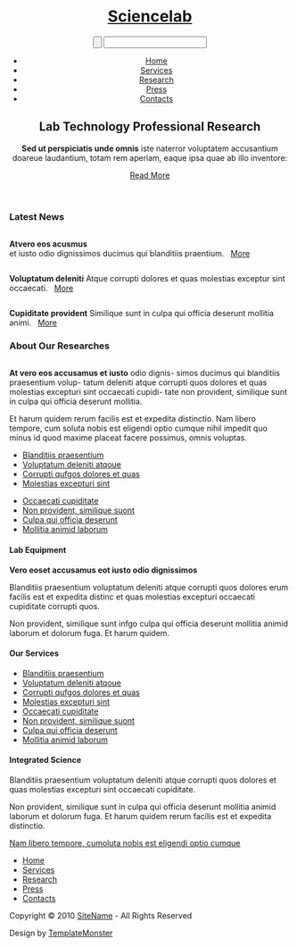 <!DOCTYPE html>
<html lang="en">
<head>
<title>Challenge CdCMx Equipo 18 | Research</title>
<meta charset="utf-8">
<link rel="stylesheet" href="css/reset.css" type="text/css" media="all">
<link rel="stylesheet" href="css/layout.css" type="text/css" media="all">
<link rel="stylesheet" href="css/style.css" type="text/css" media="all">
<!--[if lt IE 9]>
<script type="text/javascript" src="js/ie6_script_other.js"></script>
<script type="text/javascript" src="js/html5.js"></script>
<![endif]-->
</head>
<body id="page3">
<!-- START PAGE SOURCE -->
<div class="body1">
  <div class="body2">
    <div class="main">
      <header>
        <div class="wrapper">
          <h1><a href="index.html" id="logo">Sciencelab</a></h1>
          <form id="search" method="post" action="#">
            <div>
              <input type="submit" class="submit" value="">
              <input type="text" class="input">
            </div>
          </form>
        </div>
        <div class="wrapper">
          <nav>
            <ul id="menu">
              <li><a href="index.html">Home</a></li>
              <li><a href="services.html">Services</a></li>
              <li><a href="research.html">Research</a></li>
              <li><a href="press.html">Press</a></li>
              <li><a href="contacts.html">Contacts</a></li>
            </ul>
          </nav>
        </div>
        <div class="wrapper">
          <div class="col">
            <h2>Lab Technology <span>Professional Research</span></h2>
            <p><strong>Sed ut perspiciatis unde omnis</strong> iste naterror voluptatem accusantium doareue laudantium, totam rem aperiam, eaque ipsa quae ab illo inventore:</p>
            <a href="#" class="button"><span>Read More</span></a> </div>
        </div>
      </header>
      <section id="content">
        <article class="col1">
          <h3>Latest News</h3>
          <div class="wrapper">
            <figure class="left marg_right1"><a href="#"><img src="images/page1_img1.jpg" alt=""></a></figure>
            <p><strong>Atvero eos acusmus</strong><br>
              et iusto odio dignissimos ducimus qui blanditiis praentium. &nbsp; <a href="#">More</a></p>
          </div>
          <div class="wrapper">
            <figure class="left marg_right1"><a href="#"><img src="images/page1_img2.jpg" alt=""></a></figure>
            <p><strong>Voluptatum deleniti</strong> Atque corrupti dolores et quas molestias exceptur sint occaecati. &nbsp; <a href="#">More</a></p>
          </div>
          <div class="wrapper">
            <figure class="left marg_right1"><a href="#"><img src="images/page1_img3.jpg" alt=""></a></figure>
            <p><strong>Cupiditate provident</strong> Similique sunt in culpa qui officia deserunt mollitia animi. &nbsp; <a href="#">More</a></p>
          </div>
        </article>
        <article class="col2">
          <h3>About Our Researches</h3>
          <div class="wrapper">
            <figure class="left marg_right1"><img src="images/page3_img1.jpg" alt=""></figure>
            <p class="pad_bot1"> <strong>At vero eos accusamus et iusto</strong> odio dignis- simos ducimus qui blanditiis praesentium volup- tatum deleniti atque corrupti quos dolores et quas molestias excepturi sint occaecati cupidi- tate non provident, similique sunt in culpa qui officia deserunt mollitia. </p>
            <p class="pad_bot1"> Et harum quidem rerum facilis est et expedita distinctio. Nam libero tempore, cum soluta nobis est eligendi optio cumque nihil impedit quo minus id quod maxime placeat facere possimus, omnis voluptas. </p>
          </div>
          <div class="wrapper pad_bot1">
            <ul class="cols list2">
              <li><a href="#">Blanditiis praesentium</a></li>
              <li><a href="#">Voluptatum deleniti atqoue</a></li>
              <li><a href="#">Corrupti qufgos dolores et quas</a></li>
              <li><a href="#">Molestias excepturi sint</a></li>
            </ul>
            <ul class="cols pad_left1 list2">
              <li><a href="#">Occaecati cupiditate</a></li>
              <li><a href="#">Non provident, similique suont</a></li>
              <li><a href="#">Culpa qui officia deserunt</a></li>
              <li><a href="#">Mollitia animid laborum</a></li>
            </ul>
          </div>
        </article>
      </section>
    </div>
  </div>
</div>
<div class="body3">
  <div class="main">
    <section id="content2">
      <article class="col3">
        <h4><span><span class="right"></span>Lab Equipment</span></h4>
        <div class="wrapper">
          <div class="pad">
            <p class="pad_bot3"> <strong>Vero eoset accusamus eot iusto odio dignissimos</strong> </p>
            <p class="pad_bot3"> Blanditiis praesentium voluptatum deleniti atque corrupti quos dolores erum facilis est et expedita distinc et quas molestias excepturi occaecati cupiditate corrupti quos. </p>
            <p> Non provident, similique sunt infgo culpa qui officia deserunt mollitia animid laborum et dolorum fuga. Et harum quidem. </p>
          </div>
        </div>
      </article>
      <article class="col4">
        <h4><span><span class="right"></span>Our Services</span></h4>
        <div class="wrapper">
          <div class="pad">
            <ul class="list2">
              <li><a href="#">Blanditiis praesentium</a></li>
              <li><a href="#">Voluptatum deleniti atqoue</a></li>
              <li><a href="#">Corrupti qufgos dolores et quas</a></li>
              <li><a href="#">Molestias excepturi sint</a></li>
              <li><a href="#">Occaecati cupiditate</a></li>
              <li><a href="#">Non provident, similique suont</a></li>
              <li><a href="#">Culpa qui officia deserunt</a></li>
              <li><a href="#">Mollitia animid laborum</a></li>
            </ul>
          </div>
        </div>
      </article>
      <article class="col4">
        <h4><span><span class="right"></span>Integrated Science</span></h4>
        <div class="wrapper">
          <div class="pad">
            <p class="pad_bot3"> Blanditiis praesentium voluptatum deleniti atque corrupti quos dolores et quas molestias excepturi sint occaecati cupiditate. </p>
            <p class="pad_bot3"> Non provident, similique sunt in culpa qui officia deserunt mollitia animid laborum et dolorum fuga. Et harum quidem rerum facilis est et expedita distinctio. </p>
            <p> <a href="#">Nam libero tempore, cumoluta nobis est eligendi optio cumque</a> </p>
          </div>
        </div>
      </article>
    </section>
    <footer>
      <nav>
        <ul id="footer_menu">
          <li><a href="index.html">Home</a></li>
          <li><a href="services.html">Services</a></li>
          <li><a href="research.html">Research</a></li>
          <li><a href="press.html">Press</a></li>
          <li><a href="contacts.html">Contacts</a></li>
        </ul>
      </nav>
      <div class="pad">
        <p class="lf">Copyright &copy; 2010 <a href="#">SiteName</a> - All Rights Reserved</p>
        <p class="rf">Design by <a href="http://www.templatemonster.com/">TemplateMonster</a></p>
        <div style="clear:both;"></div>
      </div>
    </footer>
  </div>
</div>
<!-- END PAGE SOURCE -->
</body>
</html>
